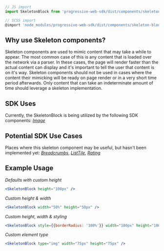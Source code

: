 ```js static
// JS import
import SkeletonBlock from 'progressive-web-sdk/dist/components/skeleton-block'

// SCSS import
@import 'node_modules/progressive-web-sdk/dist/components/skeleton-block/base';
```


## Why use Skeleton components?
Skeleton components are used to mimic content that may take a while to appear. The most common case of this is any content
that is loaded over the network via a parser. In these cases, the page will render faster than the actual content can display
and it's important to tell the user that content is on it's way. Skeleton components should not be used in cases where the
content their mimicking will be ready on page render or in a very short time period afterwards. Only content that can take an
indeterminate amount of time should leverage a skeleton implementation.

## SDK Uses
Currently, the SkeletonBlock is being utilized by the following SDK components: _[Image](#!/Image)_

## Potential SDK Use Cases
Places where this skeleton component may be useful, but hasn't been implemented yet:
_[Breadcrumbs](#!/Breadcrumbs)_, _[ListTile](#!/ListTile)_, _[Rating](#!/Rating)_

## Example Usage

*Defaults with custom height*

```jsx
<SkeletonBlock height="100px" />
```

*Custom height & width*

```jsx
<SkeletonBlock width="50%" height="50px" />
```

*Custom height, width & styling*

```jsx
<SkeletonBlock style={{borderRadius: '100%'}} width="100px" height="100px" />
```

*Custom element type*

```jsx
<SkeletonBlock type="img" width="75px" height="75px" />
```

